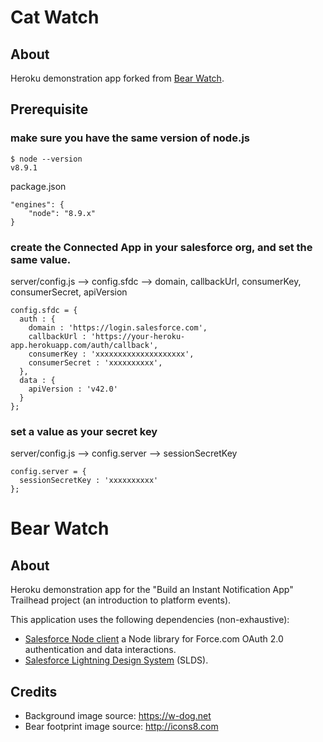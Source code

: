 # Cat Watch

## About
Heroku demonstration app forked from [Bear Watch](https://github.com/pozil/bear-watch).

## Prerequisite
### make sure you have the same version of node.js
    $ node --version
    v8.9.1

package.json

    "engines": {
        "node": "8.9.x"
    }

### create the Connected App in your salesforce org, and set the same value.
server/config.js --> config.sfdc --> domain, callbackUrl, consumerKey, consumerSecret, apiVersion

    config.sfdc = {
      auth : {
        domain : 'https://login.salesforce.com',
        callbackUrl : 'https://your-heroku-app.herokuapp.com/auth/callback',
        consumerKey : 'xxxxxxxxxxxxxxxxxxxx',
        consumerSecret : 'xxxxxxxxxx',
      },
      data : {
        apiVersion : 'v42.0'
      }
    };

### set a value as your secret key
server/config.js --> config.server --> sessionSecretKey

    config.server = {
      sessionSecretKey : 'xxxxxxxxxx'
    };

# Bear Watch

## About
Heroku demonstration app for the "Build an Instant Notification App" Trailhead project (an introduction to platform events).

This application uses the following dependencies (non-exhaustive):
- [Salesforce Node client](https://github.com/pozil/salesforce-node-client) a Node library for Force.com OAuth 2.0 authentication and data interactions.
- [Salesforce Lightning Design System](https://www.lightningdesignsystem.com) (SLDS).

## Credits
- Background image source: https://w-dog.net
- Bear footprint image source: http://icons8.com
